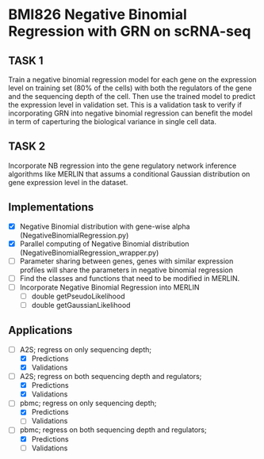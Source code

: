 # BMI826 Negative Binomial Regression with GRN on scRNA-seq 
## TASK 1
Train a negative binomial regression model for each gene on the expression level on training set (80% of the cells) with both the regulators of the gene and the sequencing depth of the cell. Then use the trained model to predict the expression level in validation set. This is a validation task to verify if incorporating GRN into negative binomial regression can benefit the model in term of caperturing the biological variance in single cell data.

## TASK 2
Incorporate NB regression into the gene regulatory network inference algorithms like MERLIN that assums a conditional Gaussian distribution on gene expression level in the dataset. 

## Implementations
* [X] Negative Binomial distribution with gene-wise alpha (NegativeBinomialRegression.py)
* [X] Parallel computing of Negative Binomial distribution (NegativeBinomialRegression_wrapper.py)
* [ ] Parameter sharing between genes, genes with similar expression profiles will share the parameters in negative binomial regression 
* [ ] Find the classes and functions that need to be modified in MERLIN.
* [ ] Incorporate Negative Binomial Regression into MERLIN
  - [ ]  double getPseudoLikelihood
  - [ ]  double getGaussianLikelihood

## Applications
* [ ] A2S; regress on only sequencing depth; 
  - [X] Predictions
  - [X] Validations
* [ ] A2S; regress on both sequencing depth and regulators;
  - [X] Predictions
  - [X] Validations
* [ ] pbmc; regress on only sequencing depth; 
  - [X] Predictions
  - [ ] Validations
* [ ] pbmc; regress on both sequencing depth and regulators;
  - [X] Predictions
  - [ ] Validations
